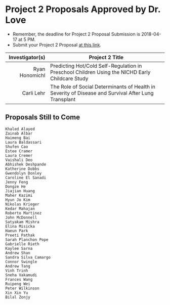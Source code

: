 # Project 2 Proposals Approved by Dr. Love

- Remember, the deadline for Project 2 Proposal Submission is 2018-04-17 at 5 PM.
- Submit your Project 2 Proposal [at this link](https://goo.gl/forms/Zfgnq5pyAAzAlmUm1).

Investigator(s) | Project 2 Title 
---------------: | -----------------------------------------------------------------------------
Ryan Honomichl | Predicting Hot/Cold Self-Regulation in Preschool Children Using the NICHD Early Childcare Study
Carli Lehr | The Role of Social Determinants of Health in Severity of Disease and Survival After Lung Transplant

## Proposals Still to Come

```
Khaled Alayed
Zainab Albar
Haimeng Bai
Laura Baldassari
Shufen Cao
Estee Cramer
Laura Cremer
Vaishali Deo
Abhishek Deshpande
Katherine Dobbs
Gwendolyn Donley
Caroline El Sanadi
Jenny Feng
Dongze He
Jiajian Huang
Maher Kazimi
Hyun Jo Kim
Nikolas Krieger
Kedar Mahajan
Roberto Martinez
John McDonnell
Satyakam Mishra
Elina Misicka
Haeun Park
Preeti Pathak
Sarah Planchon Pope
Gabrielle Rieth
Kaylee Sarna
Andrew Shan
Sandra Silva Camargo
Connor Swingle
Andrew Tang
Vinh Trinh
Sneha Vakamudi
Frances Wang
Ruipeng Wei
Peter Wilkinson
Xin Xin Yu
Bilal Zonjy
```
